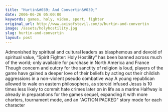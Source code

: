 ```yaml
---
title: "Hurtin&#039; And Convertin&#039;"
date: 2006-06-26 05:00:00
keywords: games, holy, video, sport, fighter
original_url: http://www.axisofstevil.com/p/hurtin-and-convertin
image: /assets/holyhostility.jpg
slug: hurtin-and-convertin
layout: post
---
```


Admonished by spiritual and cultural leaders as blasphemous and devoid of spiritual value, “Spirit Fighter: Holy Hostility” has been banned across much of the world; only available for purchase in North America and France Though concern and outcry for the sanctity of religion is loud, players of the game have gained a deeper love of their beliefs by acting out their childish aggressions in a non-violent pseudo combative way A young republican allowed to wale on eastern philosophers, as steroid infused Jesus is 10 times less likely to commit hate crimes later on in life as a marine Halfway is already in preparations for the games sequel, expanding it with more charters, tournament mode, and an &quot;ACTION PACKED&quot; story mode for each character

